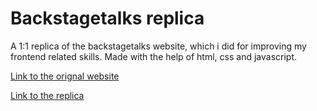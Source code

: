 # Backstagetalks replica

A 1:1 replica of the backstagetalks website, which i did for improving my frontend related skills. Made with the help of html, css and javascript.

[Link to the orignal website](https://backstagetalks.com/)

[Link to the replica](https://prismlight02.github.io/Backstagetalks-replica/)